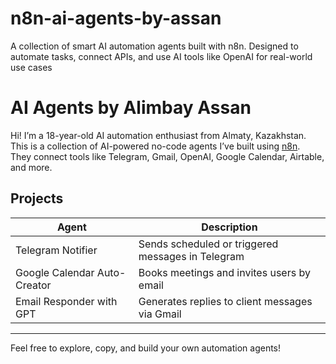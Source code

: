 # n8n-ai-agents-by-assan
A collection of smart AI automation agents built with n8n. Designed to automate tasks, connect APIs, and use AI tools like OpenAI for real-world use cases
# AI Agents by Alimbay Assan

Hi! I’m a 18-year-old AI automation enthusiast from Almaty, Kazakhstan.  
This is a collection of AI-powered no-code agents I’ve built using [n8n](https://n8n.io/).  
They connect tools like Telegram, Gmail, OpenAI, Google Calendar, Airtable, and more.

## Projects

| Agent                          | Description                                         |
|-------------------------------|-----------------------------------------------------|
| Telegram Notifier             | Sends scheduled or triggered messages in Telegram  |
| Google Calendar Auto-Creator  | Books meetings and invites users by email          |
| Email Responder with GPT      | Generates replies to client messages via Gmail     |

---

Feel free to explore, copy, and build your own automation agents!
